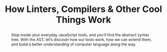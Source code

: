 ---
title: "How Linters, Compilers & Other Cool Things Work"
speaker: Will Klein
tags: ["Talk", "CascadiaJS 2018", "Will Klein"]
abstract: "Step inside your everyday JavaScript tools, and you’ll find the abstract syntax tree. With the AST, let’s discover how our tools work, how we can extend them, and build a better understanding of computer language along the way."
ytID: JMqZgUNkqgk
layout: talk
---